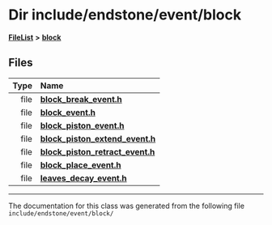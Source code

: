 

# Dir include/endstone/event/block



[**FileList**](files.md) **>** [**block**](dir_992e9ad7dc69726476903ba283e33c71.md)












## Files

| Type | Name |
| ---: | :--- |
| file | [**block\_break\_event.h**](block__break__event_8h.md) <br> |
| file | [**block\_event.h**](block__event_8h.md) <br> |
| file | [**block\_piston\_event.h**](block__piston__event_8h.md) <br> |
| file | [**block\_piston\_extend\_event.h**](block__piston__extend__event_8h.md) <br> |
| file | [**block\_piston\_retract\_event.h**](block__piston__retract__event_8h.md) <br> |
| file | [**block\_place\_event.h**](block__place__event_8h.md) <br> |
| file | [**leaves\_decay\_event.h**](leaves__decay__event_8h.md) <br> |



























































------------------------------
The documentation for this class was generated from the following file `include/endstone/event/block/`

